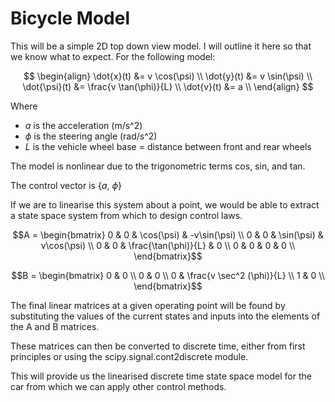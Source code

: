 # Bicycle Model

This will be a simple 2D top down view model. I will outline it here so that we know what to expect. For the following model:

$$
\begin{align} 
\dot{x}(t) &= v \cos(\psi) \\
\dot{y}(t) &= v \sin(\psi) \\
\dot{\psi}(t) &= \frac{v \tan(\phi)}{L}  \\
\dot{v}(t) &= a \\
\end{align}
$$

Where
- $a$ is the acceleration (m/s^2)
- $\phi$ is the steering angle (rad/s^2)
- $L$ is the vehicle wheel base = distance between front and rear wheels

The model is nonlinear due to the trigonometric terms cos, sin, and tan.

The control vector is {$a$, $\phi$}

If we are to linearise this system about a point, we would be able to extract a state space system from which to design control laws.

$$A = \begin{bmatrix}
0 & 0 & \cos(\psi) & -v\sin(\psi) \\
0 & 0 & \sin(\psi) & v\cos(\psi) \\
0 & 0 & \frac{\tan(\phi)}{L} & 0 \\
0 & 0 & 0 & 0 \\
\end{bmatrix}$$

$$B = \begin{bmatrix}
0 & 0 \\
0 & 0 \\
0 & \frac{v \sec^2 (\phi)}{L} \\
1 & 0 \\
\end{bmatrix}$$

The final linear matrices at a given operating point will be found by substituting the values of the current states and inputs into the elements of the A and B matrices.

These matrices can then be converted to discrete time, either from first principles or using the scipy.signal.cont2discrete module.

This will provide us the linearised discrete time state space model for the car from which we can apply other control methods.